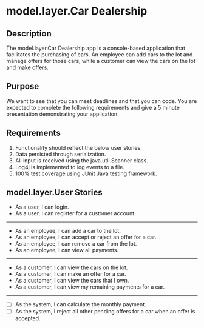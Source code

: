 # model.layer.Car Dealership

## Description

   The model.layer.Car Dealership app is a console-based application that facilitates the purchasing of cars. An employee can add cars to the lot and manage offers for those cars, while a customer can view the cars on the lot and make offers.
	
## Purpose

   We want to see that you can meet deadlines and that you can code. You are expected to complete the following requirements and give a 5 minute presentation demonstrating your application.

## Requirements
1. Functionality should reflect the below user stories.
2. Data persisted through serialization.
3. All input is received using the java.util.Scanner class.
4. Log4j is implemented to log events to a file.
5. 100% test coverage using JUnit Java testing framework.


## model.layer.User Stories

* As a user, I can login.
* As a user, I can register for a customer account.
-----
* As an employee, I can add a car to the lot.
* As an employee, I can accept or reject an offer for a car.
* As an employee, I can remove a car from the lot.
* As an employee, I can view all payments.
----
* As a customer, I can view the cars on the lot.
* As a customer, I can make an offer for a car. 
* As a customer, I can view the cars that I own.
* As a customer, I can view my remaining payments for a car.
----
- [ ] As the system, I can calculate the monthly payment.
- [ ] As the system, I reject all other pending offers for a car when an offer is accepted.
